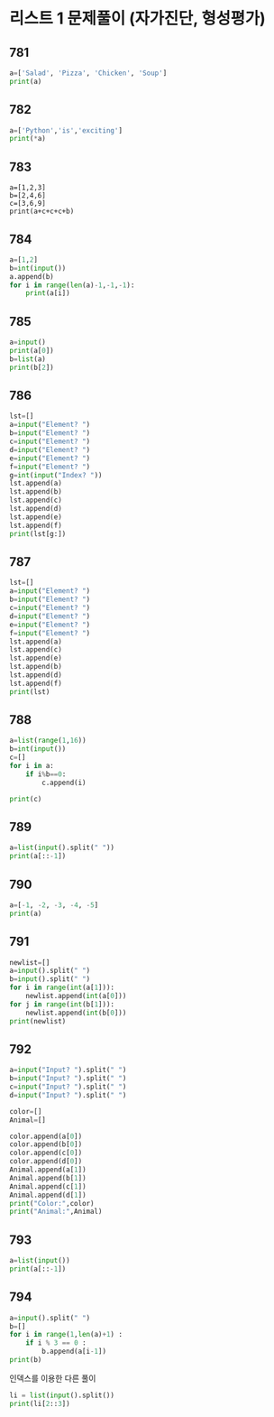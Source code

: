 # 리스트 1 문제풀이 (자가진단, 형성평가)

## 781
```python
a=['Salad', 'Pizza', 'Chicken', 'Soup']
print(a)
```

## 782
```python
a=['Python','is','exciting']
print(*a)
```

## 783
```pyhton
a=[1,2,3]
b=[2,4,6]
c=[3,6,9]
print(a+c+c+c+b)
```

## 784
``` python
a=[1,2]
b=int(input())
a.append(b)
for i in range(len(a)-1,-1,-1):
    print(a[i])
```

## 785
```python
a=input()
print(a[0])
b=list(a)
print(b[2])
```

## 786
```python
lst=[]
a=input("Element? ")
b=input("Element? ")
c=input("Element? ")
d=input("Element? ")
e=input("Element? ")
f=input("Element? ")
g=int(input("Index? "))
lst.append(a)
lst.append(b)
lst.append(c)
lst.append(d)
lst.append(e)
lst.append(f)
print(lst[g:])
```

## 787
```python
lst=[]
a=input("Element? ")
b=input("Element? ")
c=input("Element? ")
d=input("Element? ")
e=input("Element? ")
f=input("Element? ")
lst.append(a)
lst.append(c)
lst.append(e)
lst.append(b)
lst.append(d)
lst.append(f)
print(lst)
```

## 788
```python
a=list(range(1,16))
b=int(input())
c=[]
for i in a:
    if i%b==0:
        c.append(i)

print(c)
```

## 789
```python
a=list(input().split(" "))
print(a[::-1])
```

## 790
```python
a=[-1, -2, -3, -4, -5]
print(a)
```

## 791
```python
newlist=[]
a=input().split(" ")
b=input().split(" ")
for i in range(int(a[1])):
    newlist.append(int(a[0]))
for j in range(int(b[1])):
    newlist.append(int(b[0]))
print(newlist)
```

## 792
```python
a=input("Input? ").split(" ")
b=input("Input? ").split(" ")
c=input("Input? ").split(" ")
d=input("Input? ").split(" ")

color=[]
Animal=[]

color.append(a[0])
color.append(b[0])
color.append(c[0])
color.append(d[0])
Animal.append(a[1])
Animal.append(b[1])
Animal.append(c[1])
Animal.append(d[1])
print("Color:",color)
print("Animal:",Animal)
```

## 793
```python
a=list(input())
print(a[::-1])
```

## 794
```python
a=input().split(" ")
b=[]
for i in range(1,len(a)+1) :
    if i % 3 == 0 :
        b.append(a[i-1])
print(b)
```

인덱스를 이용한 다른 풀이
```python
li = list(input().split())
print(li[2::3])
```
